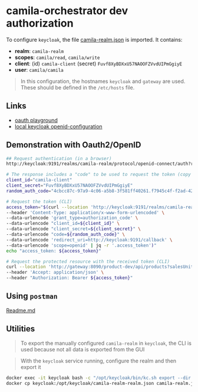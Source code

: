 # camila-orchestrator dev authorization

To configure `keycloak`, the file [camila-realm.json](./camila-realm.json) is imported. It contains:

* **realm**: `camila-realm`
* **scopes**: `camila/read`, `camila/write`
* **client**: (id) `camila-client` (secret) `Fuvf8XyBDXxU57NAOOFZVvdUIPmGgiyE`
* **user**: `camila/camila`

> In this configuration, the hostnames `keycloak` and `gateway` are used. These should be defined in the `/etc/hosts` file.

## Links

* [oauth playground](https://www.oauth.com/playground)
* [local keycloak openid-configuration](http://keycloak:9191/realms/camila-realm/.well-known/openid-configuration)

## Demonstration with Oauth2/OpenID

```bash
## Request authentication (in a browser)
http://keycloak:9191/realms/camila-realm/protocol/openid-connect/auth?response_type=code&client_id=camila-client&scope=openid&state=randomstring&redirect_uri=http://keycloak:9191/callback

# The response includes a "code" to be used to request the token (copy to `random_auth_code`). (This code is valid for a short period only)
client_id="camila-client"
client_secret="Fuvf8XyBDXxU57NAOOFZVvdUIPmGgiyE"
random_auth_code="4cbcc87c-97a9-4c06-a5b8-3f581ff40261.f7945c4f-f2ad-425f-804b-2d0ffc34ff49.eafde08a-ad4f-416b-835f-c3c616960ea8"

# Request the token (CLI)
access_token="$(curl --location 'http://keycloak:9191/realms/camila-realm/protocol/openid-connect/token' \
--header 'Content-Type: application/x-www-form-urlencoded' \
--data-urlencode 'grant_type=authorization_code' \
--data-urlencode "client_id=${client_id}" \
--data-urlencode "client_secret=${client_secret}" \
--data-urlencode "code=${random_auth_code}" \
--data-urlencode 'redirect_uri=http://keycloak:9191/callback' \
--data-urlencode 'scope=openid' | jq -r '.access_token')"
echo "access_token: ${access_token}"

# Request the protected resource with the received token (CLI)
curl --location 'http://gateway:8090/product-dev/api/products?salesUnits=0.80&stock=0.20&page=0&size=20' \
--header 'Accept: application/json' \
--header "Authorization: Bearer ${access_token}"
```

## Using `postman`

[Readme.md](./../../../../.docs/api/Readme.md)

## Utilities

> To export the manually configured `camila-realm` in `keycloak`, the CLI is used because not all data is exported from the GUI

> With the `keycloak` service running, configure the realm and then export it

```bash
docker exec -it keycloak bash -c "/opt/keycloak/bin/kc.sh export --dir /opt/keycloak/ --realm camila-realm --users realm_file"
docker cp keycloak:/opt/keycloak/camila-realm-realm.json camila-realm.json
```
